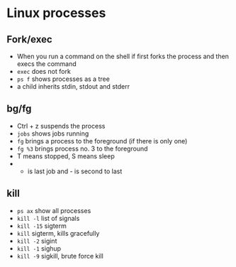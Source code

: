 # Linux processes

## Fork/exec

* When you run a command on the shell if first forks the process and then
  execs the command
* `exec` does not fork
* `ps f` shows processes as a tree
* a child inherits stdin, stdout and stderr

## bg/fg

* Ctrl + z suspends the process
* `jobs` shows jobs running
* `fg` brings a process to the foreground (if there is only one)
* `fg %3` brings process no. 3 to the foreground
* T means stopped, S means sleep
* + is last job and - is second to last

## kill

* `ps ax` show all processes
* `kill -l` list of signals
* `kill -15` sigterm
* `kill` sigterm, kills gracefully
* `kill -2` sigint
* `kill -1` sighup
* `kill -9` sigkill, brute force kill
